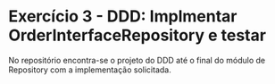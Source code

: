 # Exercício 3 - DDD: Implmentar OrderInterfaceRepository e testar 

No repositório encontra-se o projeto do DDD até o final do módulo de Repository com a implementação solicitada.
